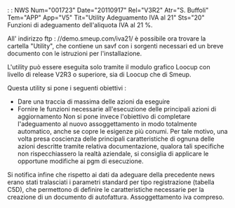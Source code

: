  :  : NWS Num="001723" Date="20110917" Rel="V3R2" Atr="S. Buffoli" Tem="APP" App="V5" Tit="Utility Adeguamento IVA al 21" Sts="20"
Funzioni di adeguamento dell'aliquota IVA al 21 %.

All' indirizzo ftp : //demo.smeup.com/iva21/ è possibile ora trovare la cartella "Utility", che contiene un savf con i sorgenti necessari ed un breve documento con le istruzioni per l'installazione.

L'utility può essere eseguita solo tramite il  modulo grafico Loocup con livello di release V2R3 o
superiore, sia di Loocup che di Smeup.

Questa utility si pone i seguenti obiettivi : 
-  Dare una traccia di massima delle azioni da eseguire
-  Fornire le funzioni necessarie all'esecuzione delle principali azioni di aggiornamento 
Non si pone invece l'obiettivo di completare l'adeguamento al nuovo assoggettamento in  modo totalmente automatico, anche se copre le esigenze più conumi.
Per tale motivo, una volta presa coscienza delle principali
caratteristiche di ognuna delle azioni descritte tramite relativa documentazione, qualora tali specifiche non rispecchiassero la realtà aziendale, si consiglia di applicare le opportune modifiche ai pgm di esecuzione.

Si notifica infine che rispetto ai dati da adeguare della precedente news erano stati tralasciati i parametri standard per tipo registrazione (tabella C5D), che permettono di definire le caratteristiche necessarie per la creazione di un documento di autofattura. Assoggettamento iva compreso.
